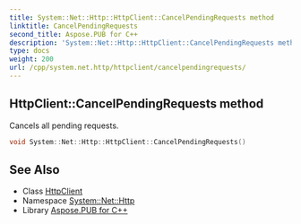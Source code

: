 ```yaml
---
title: System::Net::Http::HttpClient::CancelPendingRequests method
linktitle: CancelPendingRequests
second_title: Aspose.PUB for C++
description: 'System::Net::Http::HttpClient::CancelPendingRequests method. Cancels all pending requests in C++.'
type: docs
weight: 200
url: /cpp/system.net.http/httpclient/cancelpendingrequests/
---
```

## HttpClient::CancelPendingRequests method


Cancels all pending requests.

```cpp
void System::Net::Http::HttpClient::CancelPendingRequests()
```

## See Also

* Class [HttpClient](../)
* Namespace [System::Net::Http](../../)
* Library [Aspose.PUB for C++](../../../)
